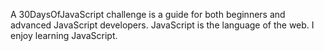 A 30DaysOfJavaScript challenge is a guide for both beginners and advanced JavaScript developers. JavaScript is the language of the web. I enjoy learning JavaScript.

